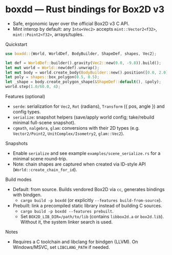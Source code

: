 # boxdd — Rust bindings for Box2D v3

- Safe, ergonomic layer over the official Box2D v3 C API.
- Mint interop by default: any `Into<Vec2>` accepts `mint::Vector2<f32>`, `mint::Point2<f32>`, arrays/tuples.

Quickstart
```rust
use boxdd::{World, WorldDef, BodyBuilder, ShapeDef, shapes, Vec2};

let def = WorldDef::builder().gravity(Vec2::new(0.0, -9.8)).build();
let mut world = World::new(def).unwrap();
let mut body = world.create_body(BodyBuilder::new().position([0.0, 2.0]).build());
let poly = shapes::box_polygon(0.5, 0.5);
let _shape = body.create_polygon_shape(&ShapeDef::default(), &poly);
world.step(1.0/60.0, 4);
```

Features (optional)
- `serde`: serialization for `Vec2`, `Rot` (radians), `Transform` ({ pos, angle }) and config types.
- `serialize`: snapshot helpers (save/apply world config; take/rebuild minimal full-scene snapshot).
- `cgmath`, `nalgebra`, `glam`: conversions with their 2D types (e.g. `Vector2/Point2`, `UnitComplex/Isometry2`, `glam::Vec2`).

Snapshots
- Enable `serialize` and see example `examples/scene_serialize.rs` for a minimal scene round-trip.
- Note: chain shapes are captured when created via ID-style API (`World::create_chain_for_id`).

Build modes
- Default: from source. Builds vendored Box2D via `cc`, generates bindings with bindgen.
  - `cargo build -p boxdd` (or explicitly `--features build-from-source`).
- Prebuilt: link a precompiled static library instead of building C sources.
  - `cargo build -p boxdd --features prebuilt`.
  - Set `BOX2D_LIB_DIR=/path/to/lib` (contains `libbox2d.a` or `box2d.lib`). Without it, the system linker search is used.

Notes
- Requires a C toolchain and libclang for bindgen (LLVM). On Windows/MSVC, set `LIBCLANG_PATH` if needed.
